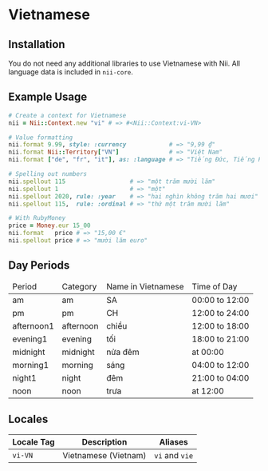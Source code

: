 <!-- This file has been generated. Source: src/docs/languages/_template.md.erb -->

# Vietnamese

## Installation

You do not need any additional libraries to use Vietnamese with Nii.
All language data is included in `nii-core`.

## Example Usage

``` ruby
# Create a context for Vietnamese
nii = Nii::Context.new "vi" # => #<Nii::Context:vi-VN>

# Value formatting
nii.format 9.99, style: :currency            # => "9,99 ₫"
nii.format Nii::Territory["VN"]              # => "Việt Nam"
nii.format ["de", "fr", "it"], as: :language # => "Tiếng Đức, Tiếng Pháp và Tiếng Italy"

# Spelling out numbers
nii.spellout 115                  # => "một trăm mười lăm"
nii.spellout 1                    # => "một"
nii.spellout 2020, rule: :year    # => "hai nghìn không trăm hai mươi"
nii.spellout 115,  rule: :ordinal # => "thứ một trăm mười lăm"

# With RubyMoney
price = Money.eur 15_00
nii.format   price # => "15,00 €"
nii.spellout price # => "mười lăm euro"
```

## Day Periods


<table>
  <thead>
    <tr>
      <td>Period</td>
      <td>Category</td>
      <td>Name in Vietnamese</td>
      <td>Time of Day</td>
    </tr>
  </thead>
  <tbody>
    <tr>
      <td>am</td>
      <td>am</td>
      <td>SA</td>
      <td>00:00 to 12:00</td>
    </tr>
    <tr>
      <td>pm</td>
      <td>pm</td>
      <td>CH</td>
      <td>12:00 to 24:00</td>
    </tr>
    <tr>
      <td>afternoon1</td>
      <td>afternoon</td>
      <td>chiều</td>
      <td>12:00 to 18:00</td>
    </tr>
    <tr>
      <td>evening1</td>
      <td>evening</td>
      <td>tối</td>
      <td>18:00 to 21:00</td>
    </tr>
    <tr>
      <td>midnight</td>
      <td>midnight</td>
      <td>nửa đêm</td>
      <td>at 00:00</td>
    </tr>
    <tr>
      <td>morning1</td>
      <td>morning</td>
      <td>sáng</td>
      <td>04:00 to 12:00</td>
    </tr>
    <tr>
      <td>night1</td>
      <td>night</td>
      <td>đêm</td>
      <td>21:00 to 04:00</td>
    </tr>
    <tr>
      <td>noon</td>
      <td>noon</td>
      <td>trưa</td>
      <td>at 12:00</td>
    </tr>
  </tbody>
</table>



## Locales

<table>
  <thead>
    <tr>
      <th>Locale Tag</th>
      <th>Description</th>
      <th>Aliases</th>
    </tr>
  </thead>
  <tbody>
    <tr>
      <td><code>vi-VN</code></td>
      <td>Vietnamese (Vietnam)</td>
      <td><code>vi</code> and <code>vie</code></td>
    </tr>
  </tbody>
</table>

